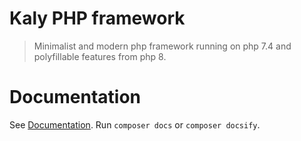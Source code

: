 # Kaly PHP framework

> Minimalist and modern php framework running on php 7.4 and polyfillable features from php 8.

# Documentation

See [Documentation](docs/index.html). Run `composer docs` or `composer docsify`.
